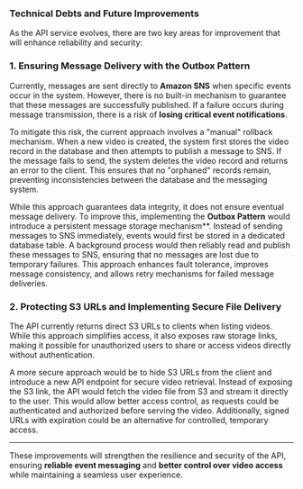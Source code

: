 ### **Technical Debts and Future Improvements**

As the API service evolves, there are two key areas for improvement that will enhance reliability and security:

### **1. Ensuring Message Delivery with the Outbox Pattern**

Currently, messages are sent directly to **Amazon SNS** when specific events occur in the system. However, there is no built-in mechanism to guarantee that these messages are successfully published. If a failure occurs during message transmission, there is a risk of **losing critical event notifications**.

To mitigate this risk, the current approach involves a "manual" rollback mechanism. When a new video is created, the system first stores the video record in the database and then attempts to publish a message to SNS. If the message fails to send, the system deletes the video record and returns an error to the client. This ensures that no "orphaned" records remain, preventing inconsistencies between the database and the messaging system.

While this approach guarantees data integrity, it does not ensure eventual message delivery. To improve this, implementing the **Outbox Pattern** would introduce a persistent message storage mechanism\*\*. Instead of sending messages to SNS immediately, events would first be stored in a dedicated database table. A background process would then reliably read and publish these messages to SNS, ensuring that no messages are lost due to temporary failures. This approach enhances fault tolerance, improves message consistency, and allows retry mechanisms for failed message deliveries.

### **2. Protecting S3 URLs and Implementing Secure File Delivery**

The API currently returns direct S3 URLs to clients when listing videos. While this approach simplifies access, it also exposes raw storage links, making it possible for unauthorized users to share or access videos directly without authentication.

A more secure approach would be to hide S3 URLs from the client and introduce a new API endpoint for secure video retrieval. Instead of exposing the S3 link, the API would fetch the video file from S3 and stream it directly to the user. This would allow better access control, as requests could be authenticated and authorized before serving the video. Additionally, signed URLs with expiration could be an alternative for controlled, temporary access.

---

These improvements will strengthen the resilience and security of the API, ensuring **reliable event messaging** and **better control over video access** while maintaining a seamless user experience.
